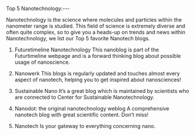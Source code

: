 Top 5 Nanotechnology:---



Nanotechnology is the science where molecules and particles within the nanometer range is studied. This field of science is extremely diverse and often quite complex, so to give you a heads-up on trends and news within Nanotechnology, we list our Top 5 favorite Nanotech blogs.
 
1. Futuretimeline Nanotechnology
 This nanoblog is part of the Futurtimeline webpage and is a forward thinking blog about possible usage of nanoscience.

2. Nanowerk
 This blogs is regularly updated and touches almost every aspect of nanotech, helping you to get inspired about nanosciences!

3. Sustainable Nano 
 It’s a great blog which is maintained by scientists who are connected to Center for Sustainable Nanotechnology.

4. Nanodot: the original nanotechnology weblog
 A comprehensive nanotech blog with great scientific content. Don’t miss!
5. Nanotech
 Is your gateway to everything concerning nano.
